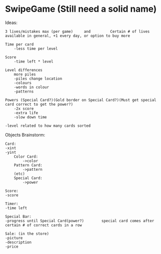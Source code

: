 SwipeGame						(Still need a solid name)
=========

Ideas: 

	3 lives/mistakes max (per game)		and 		Certain # of lives available in general, +1 every day, or option to buy more
      
    Time per card
        -less time per level
          
    Score
        -time left * level
          
	Level differences
		more piles
		-piles change location
		-colours
		-words in colour
		-patterns
          
	Powers (Special Card?)(Gold border on Special Card?)(Must get special card correct to get the power?)
		-2x	score
		-extra life
		-slow down time
	  
	-level related to how many cards sorted


Objects Brainstorm:			

	Card:
	-xint
	-yint
		Color Card:
			->color
		Pattern Card:
			->pattern
		(etc)
		Special Card: 
			->power
	
	Score:
	-score
	
	Timer:
	-time left
	
	Special Bar: 
	-progress until Special Card(power?)		special card comes after certain # of correct cards in a row
	
	Sale: (in the store)
	-picture
	-description
	-price
	
	